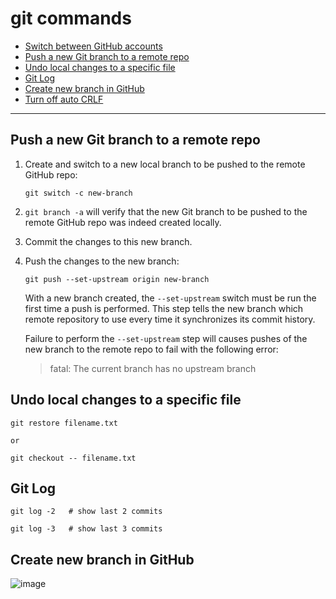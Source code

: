 # git commands

- [Switch between GitHub accounts](./switch-between-github-accounts.md)
- [Push a new Git branch to a remote repo](#push-a-new-git-branch-to-a-remote-repo)
- [Undo local changes to a specific file](#undo-local-changes-to-a-specific-file)
- [Git Log](#git-log)
- [Create new branch in GitHub](#create-new-branch-in-github)
- [Turn off auto CRLF](./turn-off-autocrlf.md)

---


## Push a new Git branch to a remote repo

1. Create and switch to a new local branch to be pushed to the remote GitHub repo:

   ```shell
   git switch -c new-branch
   ```

2. `git branch -a` will verify that the new Git branch to be pushed to the remote GitHub repo was indeed created locally.

3. Commit the changes to this new branch.

4. Push the changes to the new branch:

   ```shell
   git push --set-upstream origin new-branch
   ```

   With a new branch created, the `--set-upstream` switch must be run the first time a push is performed.
   This step tells the new branch which remote repository to use every time it synchronizes its commit history.

   Failure to perform the `--set-upstream` step will causes pushes of the new branch to the remote repo to fail with the following error:

   > fatal: The current branch has no upstream branch


## Undo local changes to a specific file

```
git restore filename.txt

or

git checkout -- filename.txt
```

## Git Log

```shell
git log -2   # show last 2 commits

git log -3   # show last 3 commits
```

## Create new branch in GitHub

![image](https://user-images.githubusercontent.com/48696735/185187270-adbe7c0f-e93c-4d78-8913-dd82484900a6.png)
